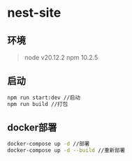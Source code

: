 # nest-site

## 环境
> node v20.12.2
> npm 10.2.5

## 启动
```sh
npm run start:dev //启动
npm run build //打包
```
## docker部署
```sh
docker-compose up -d //部署
docker-compose up -d --build //重新部署
```
